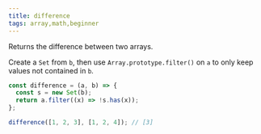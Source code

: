 ```yaml
---
title: difference
tags: array,math,beginner
---
```


Returns the difference between two arrays.

Create a `Set` from `b`, then use `Array.prototype.filter()` on `a` to only keep values not contained in `b`.

```js
const difference = (a, b) => {
  const s = new Set(b);
  return a.filter((x) => !s.has(x));
};
```

```js
difference([1, 2, 3], [1, 2, 4]); // [3]
```
